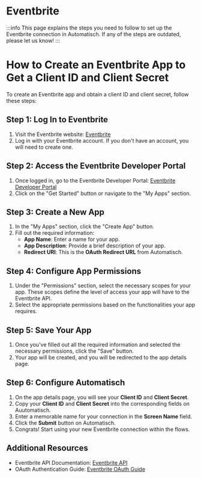 # Eventbrite

:::info
This page explains the steps you need to follow to set up the Eventbrite connection in Automatisch. If any of the steps are outdated, please let us know!
:::

# How to Create an Eventbrite App to Get a Client ID and Client Secret

To create an Eventbrite app and obtain a client ID and client secret, follow these steps:

## Step 1: Log In to Eventbrite
1. Visit the Eventbrite website: [Eventbrite](https://www.eventbrite.com)
1. Log in with your Eventbrite account. If you don't have an account, you will need to create one.

## Step 2: Access the Eventbrite Developer Portal
1. Once logged in, go to the Eventbrite Developer Portal: [Eventbrite Developer Portal](https://www.eventbrite.com/platform)
1. Click on the "Get Started" button or navigate to the "My Apps" section.

## Step 3: Create a New App
1. In the "My Apps" section, click the "Create App" button.
1. Fill out the required information:
    - **App Name**: Enter a name for your app.
    - **App Description**: Provide a brief description of your app.
    - **Redirect URI**: This is the **OAuth Redirect URL** from Automatisch.

## Step 4: Configure App Permissions
1. Under the "Permissions" section, select the necessary scopes for your app. These scopes define the level of access your app will have to the Eventbrite API.
1. Select the appropriate permissions based on the functionalities your app requires.

## Step 5: Save Your App
1. Once you've filled out all the required information and selected the necessary permissions, click the "Save" button.
1. Your app will be created, and you will be redirected to the app details page.

## Step 6: Configure Automatisch
1. On the app details page, you will see your **Client ID** and **Client Secret**.
1. Copy your **Client ID** and **Client Secret** into the corresponding fields on Auutomatisch.
1. Enter a memorable name for your connection in the **Screen Name** field.
1. Click the **Submit** button on Automatisch.
1. Congrats! Start using your new Eventbrite connection within the flows.

## Additional Resources
- Eventbrite API Documentation: [Eventbrite API](https://www.eventbrite.com/platform/api)
- OAuth Authentication Guide: [Eventbrite OAuth Guide](https://www.eventbrite.com/platform/api#/introduction/authentication/oauth)
